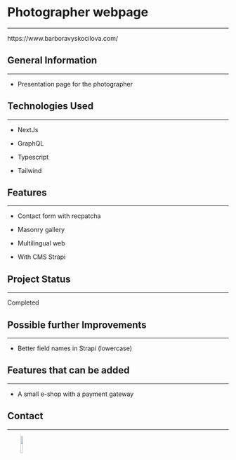 <h1>Photographer webpage</h1>
<hr><p>https://www.barboravyskocilova.com/</p><h2>General Information</h2>
<hr><ul>
<li>Presentation page for the photographer</li>
</ul><h2>Technologies Used</h2>
<hr><ul>
<li>NextJs</li>
</ul><ul>
<li>GraphQL</li>
</ul><ul>
<li>Typescript</li>
</ul><ul>
<li>Tailwind</li>
</ul><h2>Features</h2>
<hr><ul>
<li>Contact form with recpatcha</li>
</ul><ul>
<li>Masonry gallery</li>
</ul><ul>
<li>Multilingual web</li>
</ul><ul>
<li>With CMS Strapi</li>
</ul><h2>Project Status</h2>
<hr><p>Completed</p><h2>Possible further Improvements</h2>
<hr><ul>
<li>Better field names in Strapi (lowercase)</li>
</ul><h2>Features that can be added</h2>
<hr><ul>
<li>A small e-shop with a payment gateway</li>
</ul><h2>Contact</h2>
<hr><p><span style="margin-right: 30px;"></span><a href="https://www.linkedin.com/in/vysmich/"><img target="_blank" src="https://cdn.jsdelivr.net/gh/devicons/devicon/icons/linkedin/linkedin-original.svg" style="width: 10%;"></a></p>
